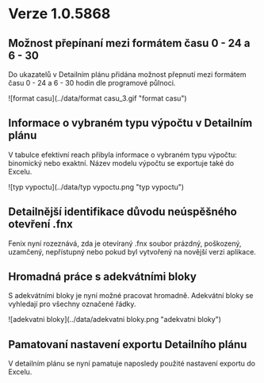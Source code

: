 # Verze 1.0.5868

## Možnost přepínaní mezi formátem času 0 - 24 a 6 - 30 
Do ukazatelů v Detailním plánu přidána možnost přepnutí mezi formátem času 0 - 24 a 6 - 30 hodin dle programové půlnoci.

![format casu](../data/format casu_3.gif "format casu")

## Informace o vybraném typu výpočtu v Detailním plánu
V tabulce efektivní reach přibyla informace o vybraném typu výpočtu: binomický nebo exaktní. Název modelu výpočtu se exportuje také do Excelu.

![typ vypoctu](../data/typ vypoctu.png "typ vypoctu")

## Detailnější identifikace důvodu neúspěšného otevření .fnx
Fenix nyní rozeznává, zda je otevíraný .fnx soubor prázdný, poškozený, uzamčený, nepřístupný nebo pokud byl vytvořený na novější verzi aplikace.

## Hromadná práce s adekvátními bloky
S adekvátními bloky je nyní možné pracovat hromadně. Adekvátní bloky se vyhledají pro všechny označené řádky.

![adekvatni bloky](../data/adekvatni bloky.png "adekvatni bloky")

## Pamatovaní nastavení exportu Detailního plánu
V detailním plánu se nyní pamatuje naposledy použité nastavení exportu do Excelu.
